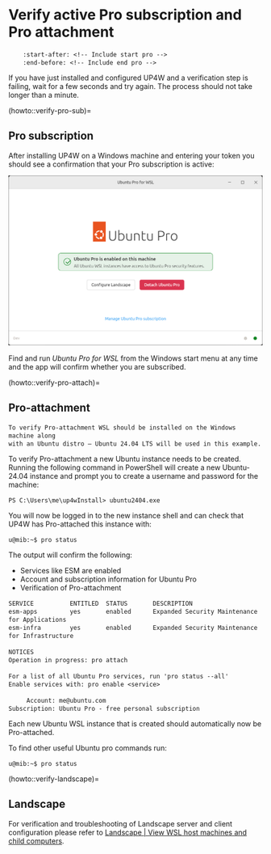 # Verify active Pro subscription and Pro attachment

```{include} ../pro_content_notice.txt
    :start-after: <!-- Include start pro -->
    :end-before: <!-- Include end pro -->
```

If you have just installed and configured UP4W and a verification step is failing,
wait for a few seconds and try again. The process should not take longer than a minute.

(howto::verify-pro-sub)=
## Pro subscription

After installing UP4W on a Windows machine and entering your token you should see a confirmation that your Pro subscription is active:

![Confirmation in graphical interface that subscription is active.](../assets/status-complete.png)

Find and run _Ubuntu Pro for WSL_ from the Windows start menu at any time and the app will confirm whether you are subscribed.

(howto::verify-pro-attach)=
## Pro-attachment

```{note}
To verify Pro-attachment WSL should be installed on the Windows machine along
with an Ubuntu distro — Ubuntu 24.04 LTS will be used in this example.
```

To verify Pro-attachment a new Ubuntu instance needs to be created.
Running the following command in PowerShell will create a new Ubuntu-24.04 instance
and prompt you to create a username and password for the machine:

```text
PS C:\Users\me\up4wInstall> ubuntu2404.exe
```

You will now be logged in to the new instance shell and can
check that UP4W has Pro-attached this instance with:

```text
u@mib:~$ pro status
```

The output will confirm the following:

- Services like ESM are enabled
- Account and subscription information for Ubuntu Pro
- Verification of Pro-attachment


```text
SERVICE          ENTITLED  STATUS       DESCRIPTION
esm-apps         yes       enabled      Expanded Security Maintenance for Applications
esm-infra        yes       enabled      Expanded Security Maintenance for Infrastructure

NOTICES
Operation in progress: pro attach

For a list of all Ubuntu Pro services, run 'pro status --all'
Enable services with: pro enable <service>

     Account: me@ubuntu.com
Subscription: Ubuntu Pro - free personal subscription
```

Each new Ubuntu WSL instance that is created should automatically now be Pro-attached.

To find other useful Ubuntu pro commands run:

```text
u@mib:~$ pro status
```

(howto::verify-landscape)=
## Landscape

For verification and troubleshooting of Landscape server and client configuration please refer to
[Landscape | View WSL host machines and child computers](https://ubuntu.com/landscape/docs/perform-common-tasks-with-wsl-in-landscape/#heading--view-wsl-host-machines-and-child-computers).

